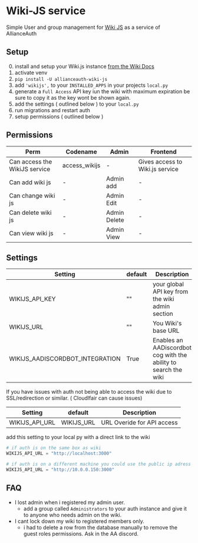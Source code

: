 # Wiki-JS service

Simple User and group management for [Wiki JS](https://wiki.js.org/) as a service of AllianceAuth 

## Setup
0. install and setup your Wiki.js instance [from the Wiki Docs](https://docs.requarks.io/)
1. activate venv
2. `pip install -U allianceauth-wiki-js`
3. add `'wikijs',` to your `INSTALLED_APPS` in your projects `local.py`
4. generate a `Full Access` API key iun the wiki with maximum expiration be sure to copy it as the key wont be shown again.
5. add the settings ( outlined below ) to your `local.py`
6. run migrations and restart auth
7. setup permissions ( outlined below )

## Permissions
Perm | Codename | Admin | Frontend
--- | --- | --- | ---
Can access the WikiJS service | access_wikijs | - | Gives access to Wiki.js service
Can add wiki js | - | Admin add | -
Can change wiki js | - | Admin Edit | -
Can delete wiki js | - | Admin Delete | -
Can view wiki js | - | Admin View | -

## Settings
Setting | default | Description
--- | --- | ---
WIKIJS_API_KEY | "" | your global API key from the wiki admin section
WIKIJS_URL | "" | You Wiki's base URL
WIKIJS_AADISCORDBOT_INTEGRATION | True | Enables an AADiscordbot cog with the ability to search the wiki

If you have issues with auth not being able to access the wiki due to SSL/redirection or similar. ( Cloudlfair can cause issues)

Setting | default | Description
--- | --- | ---
WIKIJS_API_URL | WIKIJS_URL | URL Overide for API access

add this setting to your local py with a direct link to the wiki
```python
# if auth is on the same box as wiki
WIKIJS_API_URL = "http://localhost:3000"

# if auth is on a different machine you could use the public ip adress of that machine.
WIKIJS_API_URL = "http://10.0.0.150:3000"
```

## FAQ
* I lost admin when i registered my admin user.
    * add a group called `Administrators` to your auth instance and give it to anyone who needs admin on the wiki.
* I cant lock down my wiki to registered members only.
    * i had to delete a row from the database manually to remove the guest roles permissions. Ask in the AA discord.

